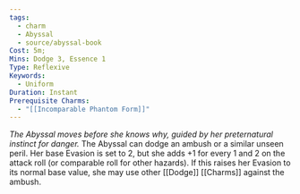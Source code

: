 ```yaml
---
tags:
  - charm
  - Abyssal
  - source/abyssal-book
Cost: 5m; 
Mins: Dodge 3, Essence 1
Type: Reflexive
Keywords:
  - Uniform
Duration: Instant
Prerequisite Charms:
  - "[[Incomparable Phantom Form]]"
---
```

*The Abyssal moves before she knows why, guided by her preternatural instinct for danger.*
The Abyssal can dodge an ambush or a similar unseen peril. Her base Evasion is set to 2, but she adds +1 for every 1 and 2 on the attack roll (or comparable roll for other hazards). If this raises her Evasion to its normal base value, she may use other [[Dodge]] [[Charms]] against the ambush.